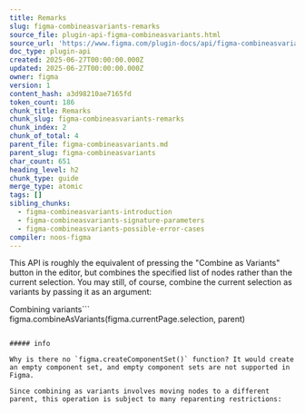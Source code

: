 ```yaml
---
title: Remarks
slug: figma-combineasvariants-remarks
source_file: plugin-api-figma-combineasvariants.html
source_url: 'https://www.figma.com/plugin-docs/api/figma-combineasvariants/'
doc_type: plugin-api
created: 2025-06-27T00:00:00.000Z
updated: 2025-06-27T00:00:00.000Z
owner: figma
version: 1
content_hash: a3d98210ae7165fd
token_count: 186
chunk_title: Remarks
chunk_slug: figma-combineasvariants-remarks
chunk_index: 2
chunk_of_total: 4
parent_file: figma-combineasvariants.md
parent_slug: figma-combineasvariants
char_count: 651
heading_level: h2
chunk_type: guide
merge_type: atomic
tags: []
sibling_chunks:
  - figma-combineasvariants-introduction
  - figma-combineasvariants-signature-parameters
  - figma-combineasvariants-possible-error-cases
compiler: noos-figma
---
```


This API is roughly the equivalent of pressing the "Combine as Variants" button in the editor, but combines the specified list of nodes rather than the current selection. You may still, of course, combine the current selection as variants by passing it as an argument:

Combining variants```
figma.combineAsVariants(figma.currentPage.selection, parent)
```

##### info

Why is there no `figma.createComponentSet()` function? It would create an empty component set, and empty component sets are not supported in Figma.

Since combining as variants involves moving nodes to a different parent, this operation is subject to many reparenting restrictions:
